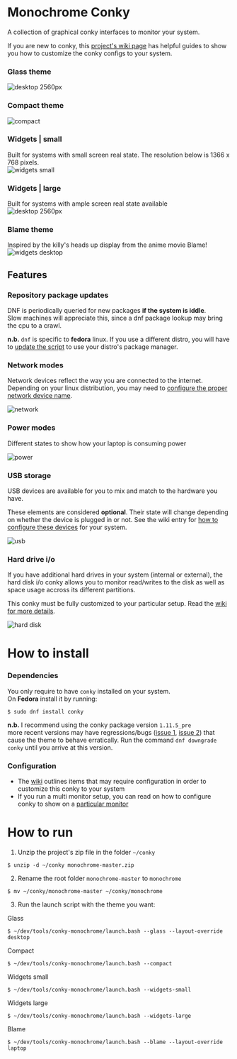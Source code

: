 # Monochrome Conky

A collection of graphical conky interfaces to monitor your system.

If you are new to conky, this [project's wiki page](https://github.com/ernesto1/monochrome/wiki) has helpful guides to show you how to customize the conky configs to your system.

### Glass theme

![desktop 2560px](images/screenshots/glass.jpg)

### Compact theme

![compact](images/screenshots/compact.jpg)

### Widgets | small

Built for systems with small screen real state. The resolution below is 1366 x 768 pixels.  
![widgets small](images/screenshots/widgets-small.jpg)

### Widgets | large

Built for systems with ample screen real state available  
![desktop 2560px](images/screenshots/widgets-large.jpg)

### Blame theme

Inspired by the killy's heads up display from the anime movie Blame!  
![widgets desktop](images/screenshots/blame.jpg)

## Features

### Repository package updates

DNF is periodically queried for new packages **if the system is iddle**.  
Slow machines will appreciate this, since a dnf package lookup may bring the cpu to a crawl.

**n.b.** `dnf` is specific to **fedora** linux. If you use a different distro, you will have to [update the script](https://github.com/ernesto1/monochrome/wiki) to use your distro's package manager.

### Network modes

Network devices reflect the way you are connected to the internet.  
Depending on your linux distribution, you may need to [configure the proper network device name](https://github.com/ernesto1/monochrome/wiki#network-devices).

![network](images/screenshots/network-modes.jpg)

### Power modes

Different states to show how your laptop is consuming power

![power](images/screenshots/power-modes.jpg)

### USB storage

USB devices are available for you to mix and match to the hardware you have.

These elements are considered **optional**. Their state will change depending on whether the device is plugged in or not.
See the wiki entry for [how to configure these devices](https://github.com/ernesto1/monochrome/wiki#usb-drives) for your system.

![usb](images/screenshots/usbStorage.jpg)

### Hard drive i/o

If you have additional hard drives in your system (internal or external), the hard disk i/o conky allows you to monitor read/writes to the disk as well as space usage accross its different partitions.

This conky must be fully customized to your particular setup. Read the [wiki for more details](https://github.com/ernesto1/monochrome/wiki#hard-drive-io).

![hard disk](images/screenshots/hard-drive-io.jpg)

# How to install

### Dependencies

You only require to have `conky` installed on your system.  
On **Fedora** install it by running:

```
$ sudo dnf install conky
```

**n.b.** I recommend using the conky package version `1.11.5_pre`  
more recent versions may have regressions/bugs ([issue 1](https://github.com/brndnmtthws/conky/issues/960), [issue 2](https://github.com/brndnmtthws/conky/issues/979)) that cause the theme to behave erratically. Run the command `dnf downgrade conky` until you arrive at this version.

### Configuration

- The [wiki](https://github.com/ernesto1/monochrome/wiki) outlines items that may require configuration in order to customize this conky to your system
- If you run a multi monitor setup, you can read on how to configure conky to show on a [particular monitor](https://github.com/ernesto1/monochrome/wiki#multi-monitor-setups)

# How to run

1. Unzip the project's zip file in the folder `~/conky`

```
$ unzip -d ~/conky monochrome-master.zip
```

2. Rename the root folder `monochrome-master` to `monochrome`

```
$ mv ~/conky/monochrome-master ~/conky/monochrome
```

3. Run the launch script with the theme you want:

Glass

```
$ ~/dev/tools/conky-monochrome/launch.bash --glass --layout-override desktop
```

Compact

```
$ ~/dev/tools/conky-monochrome/launch.bash --compact
```

Widgets small

```
$ ~/dev/tools/conky-monochrome/launch.bash --widgets-small
```

Widgets large

```
$ ~/dev/tools/conky-monochrome/launch.bash --widgets-large
```

Blame

```
$ ~/dev/tools/conky-monochrome/launch.bash --blame --layout-override laptop
```
